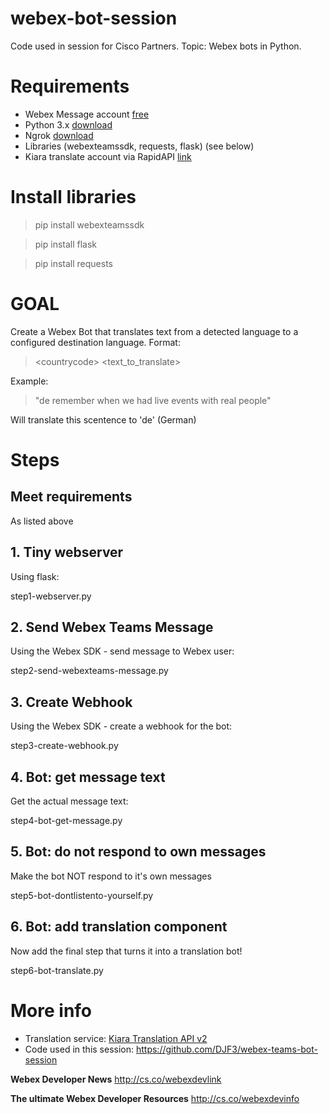 # webex-bot-session
Code used in session for Cisco Partners. Topic: Webex bots in Python.


# Requirements
- Webex Message account [free](https://www.webex.com/team-collaboration.html) 
- Python 3.x [download](https://www.python.org/downloads/)
- Ngrok [download](https://ngrok.com/download)
- Libraries (webexteamssdk, requests, flask) (see below)
- Kiara translate account via RapidAPI [link](https://rapidapi.com/jenio-inc-jenio-inc-default/api/kiara-translate/pricing)


# Install libraries

> pip install webexteamssdk

> pip install flask

> pip install requests



# GOAL

Create a Webex Bot that translates text from a detected language to a configured destination language.
Format:
> \<countrycode\> \<text_to_translate\>

Example:
> "de remember when we had live events with real people"

Will translate this scentence to 'de' (German)


# Steps

## Meet requirements

As listed above


## 1. Tiny webserver

Using flask: 

step1-webserver.py


## 2. Send Webex Teams Message

Using the Webex SDK - send message to Webex user:

step2-send-webexteams-message.py


## 3. Create Webhook

Using the Webex SDK - create a webhook for the bot:

step3-create-webhook.py


## 4. Bot: get message text

Get the actual message text: 

step4-bot-get-message.py


## 5. Bot: do not respond to own messages

Make the bot NOT respond to it's own messages

step5-bot-dontlistento-yourself.py


## 6. Bot: add translation component

Now add the final step that turns it into a translation bot!

step6-bot-translate.py


# More info

- Translation service: [Kiara Translation API v2](https://rapidapi.com/kiara-inc-kiara-inc-default/api/kiara-translate-v2/pricing)
- Code used in this session: https://github.com/DJF3/webex-teams-bot-session

**Webex Developer News**
http://cs.co/webexdevlink 

**The ultimate Webex Developer Resources**
http://cs.co/webexdevinfo



